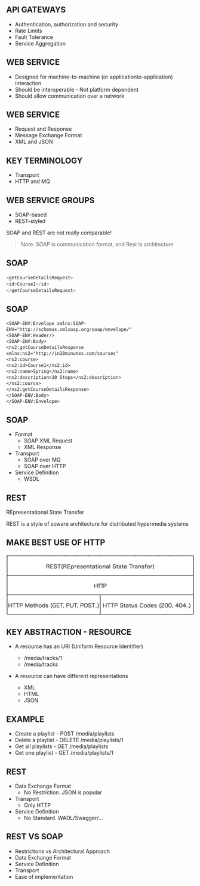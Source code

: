 ## API GATEWAYS

- Authentication, authorization and security
- Rate Limits
- Fault Tolerance
- Service Aggregation



## WEB SERVICE

- Designed for machine-to-machine (or applicationto-application) interaction
- Should be interoperable - Not platform dependent
- Should allow communication over a network



## WEB SERVICE

- Request and Response
- Message Exchange Format
- XML and JSON



## KEY TERMINOLOGY

- Transport
- HTTP and MQ



## WEB SERVICE GROUPS

- SOAP-based
- REST-styled



SOAP and REST are not really
comparable!

>Note: SOAP is communication format, and Rest is architecture



## SOAP

```java
<getCourseDetailsRequest>
<id>Course1</id>
</getCourseDetailsRequest>
```



## SOAP

```
<SOAP-ENV:Envelope xmlns:SOAP-ENV="http://schemas.xmlsoap.org/soap/envelope/"
<SOAP-ENV:Header/>
<SOAP-ENV:Body>
<ns2:getCourseDetailsResponse xmlns:ns2="http://in28minutes.com/courses"
<ns2:course>
<ns2:id>Course1</ns2:id>
<ns2:name>Spring</ns2:name>
<ns2:description>10 Steps</ns2:description>
</ns2:course>
</ns2:getCourseDetailsResponse>
</SOAP-ENV:Body>
</SOAP-ENV:Envelope>
```



## SOAP

* Format
   * SOAP XML Request
   * XML Response
* Transport
   * SOAP over MQ
   * SOAP over HTTP
* Service Definition
   * WSDL



## REST

REpresentational State Transfer



REST is a style of soware architecture
for distributed hypermedia systems



## MAKE BEST USE OF HTTP

![HTTP](img/rest-http.jpg)



## KEY ABSTRACTION - RESOURCE

* A resource has an URI (Uniform Resource Identifier)
   * /media/tracks/1
   * /media/tracks

* A resource can have different representations
   * XML
   * HTML
   * JSON



## EXAMPLE

* Create a playlist - POST /media/playlists
* Delete a playlist - DELETE /media/playlists/1
* Get all playlists - GET /media/playlists
* Get one playlist  - GET /media/playlists/1



## REST

* Data Exchange Format
   * No Restriction. JSON is popular
* Transport
   * Only HTTP
* Service Definition
   * No Standard. WADL/Swagger/...



## REST VS SOAP

- Restrictions vs Architectural Approach
- Data Exchange Format
- Service Definition
- Transport
- Ease of implementation
